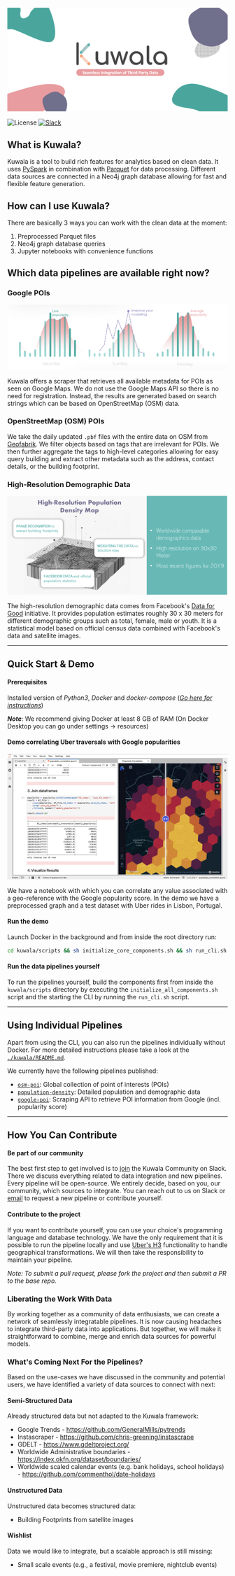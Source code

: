 ![Logo Banner](./docs/images/kuwala_title_banner.png)

![License](https://img.shields.io/github/license/kuwala-io/kuwala)
[![Slack](https://img.shields.io/badge/slack-chat-orange.svg)](
https://join.slack.com/t/kuwala-community/shared_invite/zt-l5b2yjfp-pXKFBjbnl7_P3nXtwca5ag)

## What is Kuwala?

Kuwala is a tool to build rich features for analytics based on clean data. It uses 
[PySpark](http://spark.apache.org/docs/latest/api/python/) in combination with 
[Parquet](http://parquet.apache.org/documentation/latest/) for data processing. Different data sources are connected in 
a Neo4j graph database allowing for fast and flexible feature generation.

## How can I use Kuwala?

There are basically 3 ways you can work with the clean data at the moment:

1. Preprocessed Parquet files
2. Neo4j graph database queries
3. Jupyter notebooks with convenience functions

## Which data pipelines are available right now?

### Google POIs

![Google Popular Times](./docs/images/google_poi_popularity_graph.png)

Kuwala offers a scraper that retrieves all available metadata for POIs as seen on Google Maps. We do not use the
Google Maps API so there is no need for registration. Instead, the results are generated based on search strings which
can be based on OpenStreetMap (OSM) data.

### OpenStreetMap (OSM) POIs

We take the daily updated `.pbf` files with the entire data on OSM from [Geofabrik](http://www.geofabrik.de). We filter 
objects based on tags that are irrelevant for POIs. We then further aggregate the tags to high-level categories 
allowing for easy query building and extract other metadata such as the address, contact details, or the building 
footprint.

### High-Resolution Demographic Data

![High-Resolution Demographic Data](./docs/images/population_density_overview.png)

The high-resolution demographic data comes from Facebook's 
[Data for Good](https://dataforgood.facebook.com/dfg/docs/methodology-high-resolution-population-density-maps) 
initiative. It provides population estimates roughly 30 x 30 meters for different demographic groups such as total, 
female, male or youth. It is a statistical model based on official census data combined with Facebook's data and 
satellite images.

---

## Quick Start & Demo

#### Prerequisites

Installed version of *Python3*, *Docker* and 
*docker-compose* ([*Go here for instructions*](https://docs.docker.com/compose/install/))

***Note***: We recommend giving Docker at least 8 GB of RAM (On Docker Desktop you can go under settings -> resources)

#### Demo correlating Uber traversals with Google popularities

![Jupyter Notebook Popularity Correlation](./docs/images/jupyter_notebook_popularity_correlation.png)

We have a notebook with which you can correlate any value associated with a geo-reference with the Google popularity 
score. In the demo we have a preprocessed graph and a test dataset with Uber rides in Lisbon, Portugal.

#### Run the demo

Launch Docker in the background and from inside the root directory run:

```zsh 
cd kuwala/scripts && sh initialize_core_components.sh && sh run_cli.sh
```

#### Run the data pipelines yourself

To run the pipelines yourself, build the components first from inside the `kuwala/scripts` directory by executing the 
`initialize_all_components.sh` script and the starting the CLI by running the `run_cli.sh` script.

---

## Using Individual Pipelines

Apart from using the CLI, you can also run the pipelines individually without Docker. For more detailed instructions
please take a look at the [`./kuwala/README.md`](https://github.com/kuwala-io/kuwala/tree/master/kuwala/README.md).

We currently have the following pipelines published:
- [`osm-poi`](https://github.com/kuwala-io/kuwala/tree/master/kuwala/pipelines/osm-poi):
  Global collection of point of interests (POIs)
- [`population-density`](https://github.com/kuwala-io/kuwala/tree/master/kuwala/pipelines/population-density): 
  Detailed population and demographic data
- [`google-poi`](https://github.com/kuwala-io/kuwala/tree/master/kuwala/pipelines/google-poi):
  Scraping API to retrieve POI information from Google (incl. popularity score)

---

## How You Can Contribute

#### Be part of our community

The best first step to get involved is to 
[join](https://join.slack.com/t/kuwala-community/shared_invite/zt-l5b2yjfp-pXKFBjbnl7_P3nXtwca5ag) the Kuwala Community 
on Slack. There we discuss everything related to data integration and new pipelines. Every pipeline will be open-source. 
We entirely decide, based on you, our community, which sources to integrate. You can reach out to us on Slack or 
[email](mailto:community@kuwala.io) to request a new pipeline or contribute yourself. 

#### Contribute to the project

If you want to contribute 
yourself, you can use your choice's programming language and database technology. We have the only requirement that it 
is possible to run the pipeline locally and use [Uber's H3](https://eng.uber.com/h3/) functionality to handle 
geographical transformations. We will then take the responsibility to maintain your pipeline.

*Note: To submit a pull request, please fork the project and then submit a PR to the base repo.*

### Liberating the Work With Data

By working together as a community of data enthusiasts, we can create a network of seamlessly integratable pipelines. 
It is now causing headaches to integrate third-party data into applications. But together, we will make it 
straightforward to combine, merge and enrich data sources for powerful models.

### What's Coming Next For the Pipelines?
Based on the use-cases we have discussed in the community and potential users, we have identified a variety of data 
sources to connect with next:

#### Semi-Structured Data
Already structured data but not adapted to the Kuwala framework:

- Google Trends - https://github.com/GeneralMills/pytrends
- Instascraper - https://github.com/chris-greening/instascrape
- GDELT - https://www.gdeltproject.org/
- Worldwide Administrative boundaries - https://index.okfn.org/dataset/boundaries/
- Worldwide scaled calendar events (e.g. bank holidays, school holidays) - https://github.com/commenthol/date-holidays

#### Unstructured Data
Unstructured data becomes structured data:
- Building Footprints from satellite images

#### Wishlist
Data we would like to integrate, but a scalable approach is still missing:

- Small scale events (e.g., a festival, movie premiere, nightclub events)